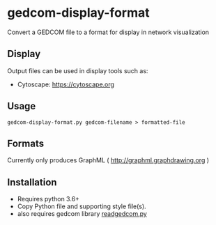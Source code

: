 # gedcom-display-format
Convert a GEDCOM file to a format for display in network visualization

## Display ##

Output files can be used in display tools such as:
- Cytoscape: https://cytoscape.org

## Usage ##

```
gedcom-display-format.py gedcom-filename > formatted-file
```

## Formats ##

Currently only produces GraphML ( http://graphml.graphdrawing.org )

## Installation ##

- Requires python 3.6+
- Copy Python file and supporting style file(s).
- also requires gedcom library [readgedcom.py](https://github.com/johnandrea/readgedcom)
